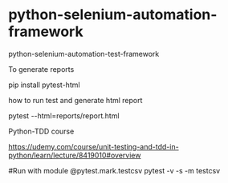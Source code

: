 # python-selenium-automation-framework
python-selenium-automation-test-framework


To generate reports

pip install pytest-html

how to run test and generate html report

pytest --html=reports/report.html

Python-TDD course

https://udemy.com/course/unit-testing-and-tdd-in-python/learn/lecture/8419010#overview

#Run with module
    @pytest.mark.testcsv
    pytest -v -s -m testcsv
